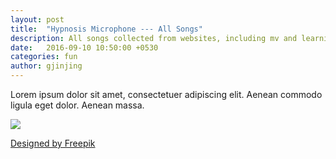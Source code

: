 ```yaml
---
layout: post
title:  "Hypnosis Microphone --- All Songs"
description: All songs collected from websites, including mv and learning videos.
date:   2016-09-10 10:50:00 +0530
categories: fun
author: gjinjing
---
```

Lorem ipsum dolor sit amet, consectetuer adipiscing elit. Aenean commodo ligula eget dolor. Aenean massa.


![]({{site.baseurl}}/images/lost-9.jpg)

<a href='http://www.freepik.com/free-vector/user-experience-with-web-design-elements_846615.htm'>Designed by Freepik</a>


  <script type="text/javascript">   
    function password() {   
    var testV = 1;   
    var pass1 = prompt(’Sorry,该页不允许用户浏览,请输入密码:’,’’);   
    while (testV < 3) {   
    if (!pass1)    
    history.go(-1);   
    if (pass1 == "密码") {
    alert(’一看你就是自己人，口令正确!’);   
    window.location.href="http://www.qqiyu.cn";//修改需要密码认证的网页   
    break;   
    }    
    testV+=1;   
    var pass1 =    
    prompt(’哥们，密码不对！:(’,’’);   
    }   
    if (pass1!="password" & testV ==3)    
    history.go(-1);   
    return " ";   
    }    
    document.write(password());   
    </script>
